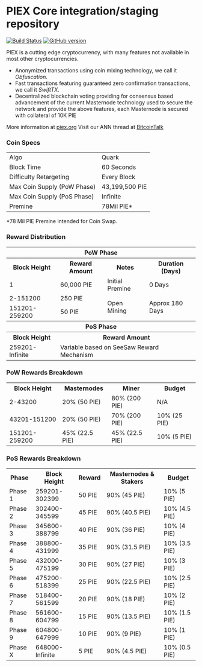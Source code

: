 PIEX Core integration/staging repository
=====================================

[![Build Status](https://travis-ci.org/PIEX-Project/PIEX.svg?branch=master)](https://travis-ci.org/PIEX-Project/PIEX) [![GitHub version](https://badge.fury.io/gh/PIEX-Project%2FPIEX.svg)](https://badge.fury.io/gh/PIEX-Project%2FPIEX)

PIEX is a cutting edge cryptocurrency, with many features not available in most other cryptocurrencies.
- Anonymized transactions using coin mixing technology, we call it _Obfuscation_.
- Fast transactions featuring guaranteed zero confirmation transactions, we call it _SwiftTX_.
- Decentralized blockchain voting providing for consensus based advancement of the current Masternode
  technology used to secure the network and provide the above features, each Masternode is secured
  with collateral of 10K PIE

More information at [piex.org](http://www.piex.org) Visit our ANN thread at [BitcoinTalk](http://www.bitcointalk.org/index.php?topic=1262920)

### Coin Specs
<table>
<tr><td>Algo</td><td>Quark</td></tr>
<tr><td>Block Time</td><td>60 Seconds</td></tr>
<tr><td>Difficulty Retargeting</td><td>Every Block</td></tr>
<tr><td>Max Coin Supply (PoW Phase)</td><td>43,199,500 PIE</td></tr>
<tr><td>Max Coin Supply (PoS Phase)</td><td>Infinite</td></tr>
<tr><td>Premine</td><td>78Mil PIE*</td></tr>
</table>

*78 Mil PIE Premine intended for Coin Swap.

### Reward Distribution

<table>
<th colspan=4>PoW Phase</th>
<tr><th>Block Height</th><th>Reward Amount</th><th>Notes</th><th>Duration (Days)</th></tr>
<tr><td>1</td><td>60,000 PIE</td><td>Initial Premine</td><td>0 Days</td></tr>
<tr><td>2-151200</td><td>250 PIE</td><td rowspan=2>Open Mining</td><td rowspan=2> Approx 180 Days</td></tr>
<tr><td>151201-259200</td><td>50 PIE</td></tr>
<tr><th colspan=4>PoS Phase</th></tr>
<tr><th>Block Height</th><th colspan=3>Reward Amount</th></tr>
<tr><td>259201-Infinite</td><td colspan=3>Variable based on SeeSaw Reward Mechanism</td></tr>
</table>

### PoW Rewards Breakdown

<table>
<th>Block Height</th><th>Masternodes</th><th>Miner</th><th>Budget</th>
<tr><td>2-43200</td><td>20% (50 PIE)</td><td>80% (200 PIE)</td><td>N/A</td></tr>
<tr><td>43201-151200</td><td>20% (50 PIE)</td><td>70% (200 PIE)</td><td>10% (25 PIE)</td></tr>
<tr><td>151201-259200</td><td>45% (22.5 PIE)</td><td>45% (22.5 PIE)</td><td>10% (5 PIE)</td></tr>
</table>

### PoS Rewards Breakdown

<table>
<th>Phase</th><th>Block Height</th><th>Reward</th><th>Masternodes & Stakers</th><th>Budget</th>
<tr><td>Phase 1</td><td>259201-302399</td><td>50 PIE</td><td>90% (45 PIE)</td><td>10% (5 PIE)</td></tr>
<tr><td>Phase 2</td><td>302400-345599</td><td>45 PIE</td><td>90% (40.5 PIE)</td><td>10% (4.5 PIE)</td></tr>
<tr><td>Phase 3</td><td>345600-388799</td><td>40 PIE</td><td>90% (36 PIE)</td><td>10% (4 PIE)</td></tr>
<tr><td>Phase 4</td><td>388800-431999</td><td>35 PIE</td><td>90% (31.5 PIE)</td><td>10% (3.5 PIE)</td></tr>
<tr><td>Phase 5</td><td>432000-475199</td><td>30 PIE</td><td>90% (27 PIE)</td><td>10% (3 PIE)</td></tr>
<tr><td>Phase 6</td><td>475200-518399</td><td>25 PIE</td><td>90% (22.5 PIE)</td><td>10% (2.5 PIE)</td></tr>
<tr><td>Phase 7</td><td>518400-561599</td><td>20 PIE</td><td>90% (18 PIE)</td><td>10% (2 PIE)</td></tr>
<tr><td>Phase 8</td><td>561600-604799</td><td>15 PIE</td><td>90% (13.5 PIE)</td><td>10% (1.5 PIE)</td></tr>
<tr><td>Phase 9</td><td>604800-647999</td><td>10 PIE</td><td>90% (9 PIE)</td><td>10% (1 PIE)</td></tr>
<tr><td>Phase X</td><td>648000-Infinite</td><td>5 PIE</td><td>90% (4.5 PIE)</td><td>10% (0.5 PIE)</td></tr>
</table>
